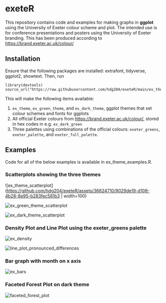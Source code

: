 # exeteR

This repository contains code and examples for making graphs in **ggplot** using the University of Exeter colour scheme and plot. The intended use is for conference presentations and posters using the University of Exeter branding. This has been produced according to https://brand.exeter.ac.uk/colour/

## Installation

Ensure that the following packages are installed: extrafont, tidyverse, ggplot2, showtext. Then, run

```
library(devtools)
source_url("https://raw.githubusercontent.com/hdg204/exeteR/main/ex_theme.R")
```
This will make the following items available:

1. ```ex_theme```, ```ex_green_theme```, and ```ex_dark_theme```, ggplot themes that set colour schemes and fonts for ggplots
2. All official Exeter colours from https://brand.exeter.ac.uk/colour/, stored in hex codes in e.g. ```ex_dark_green```
3. Three palettes using combinations of the official colours: ```exeter_greens```, ```exeter_palette```, and ```exeter_full_palette```.

## Examples

Code for all of the below examples is available in ex_theme_examples.R.

### Scatterplots showing the three themes

![ex_theme_scatterplot](https://github.com/hdg204/exeteR/assets/36624710/9029de19-d108-4b28-8e95-b283fec581b3 | width=100)

![ex_green_theme_scatterplot](https://github.com/hdg204/exeteR/assets/36624710/dd218aa1-093a-40f0-943b-d48c470db11d)

![ex_dark_theme_scatterplot](https://github.com/hdg204/exeteR/assets/36624710/d5321d44-99cb-4925-8d49-4027bc7305d7)

### Density Plot and Line Plot using the exeter_greens palette

![ex_density](https://github.com/hdg204/exeteR/assets/36624710/2b69cc6f-10e8-4b28-b821-866e9d43964f)

![line_plot_pronounced_differences](https://github.com/hdg204/exeteR/assets/36624710/9efb92f5-4d81-4d6c-9d74-7ed70ac5e54c)

### Bar graph with month on x axis

![ex_bars](https://github.com/hdg204/exeteR/assets/36624710/88679f5b-42a7-4213-a35c-06613b773ceb)

### Faceted Forest Plot on dark theme

![faceted_forest_plot](https://github.com/hdg204/exeteR/assets/36624710/4b620c39-15b3-4d73-a81c-6fff2cc9d191)
